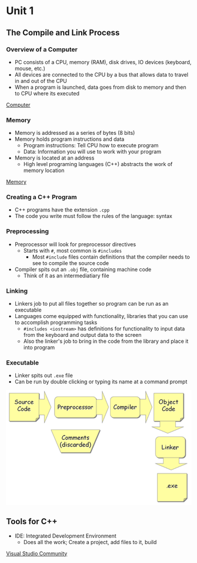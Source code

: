 # Unit 1

## The Compile and Link Process

### Overview of a Computer

* PC consists of a CPU, memory (RAM), disk drives, IO devices (keyboard, mouse, etc.)
* All devices are connected to the CPU by a bus that allows data to travel in and out of the CPU
* When a program is launched, data goes from disk to memory and then to CPU where its executed

[Computer](computer.PNG)

### Memory

* Memory is addressed as a series of bytes (8 bits)
* Memory holds program instructions and data
  * Program instructions: Tell CPU how to execute program
  * Data: Information you will use to work with your program
* Memory is located at an address
  * High level programing languages (C++) abstracts the work of memory location

[Memory](memory.PNG)

### Creating a C++ Program

* C++ programs have the extension ```.cpp```
* The code you write must follow the rules of the language: syntax

### Preprocessing

* Preprocessor will look for preprocessor directives
  * Starts with ```#```, most common is ```#includes```
    * Most ```#include``` files contain definitions that the compiler needs to see to compile the source code
* Compiler spits out an ```.obj``` file, containing machine code
  * Think of it as an intermediatiary file

### Linking

* Linkers job to put all files together so program can be run as an executable
* Languages come equipped with functionality, libraries that you can use to accomplish programming tasks
  * ```#includes <iostream>``` has definitions for functionality to input data from the keyboard and output data to the screen
  * Also the linker's job to bring in the code from the library and place it into program

### Executable

* Linker spits out ```.exe``` file
* Can be run by double clicking or typing its name at a command prompt

![Compile / Link Process](compile_link_process.PNG)

## Tools for C++

* IDE: Integrated Development Environment
  * Does all the work; Create a project, add files to it, build

[Visual Studio Community](https://www.visualstudio.com/products/visual-studio-community-vs)
